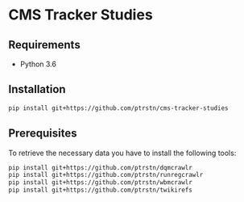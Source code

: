 # CMS Tracker Studies

## Requirements

- Python 3.6

## Installation

```bash
pip install git+https://github.com/ptrstn/cms-tracker-studies
```

## Prerequisites

To retrieve the necessary data you have to install the following tools:

```bash
pip install git+https://github.com/ptrstn/dqmcrawlr
pip install git+https://github.com/ptrstn/runregcrawlr
pip install git+https://github.com/ptrstn/wbmcrawlr
pip install git+https://github.com/ptrstn/twikirefs
```
